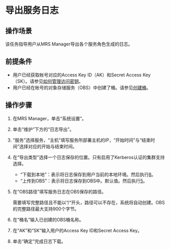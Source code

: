 # 导出服务日志<a name="ZH-CN_TOPIC_0174499438"></a>

## 操作场景<a name="zh-cn_topic_0035209626_section4121588117105"></a>

该任务指导用户从MRS Manager导出各个服务角色生成的日志。

## 前提条件<a name="zh-cn_topic_0035209626_section4650445216168"></a>

-   用户已经获取帐号对应的Access Key ID（AK）和Secret Access Key（SK）。请参见[如何管理访问密钥](https://support.huaweicloud.com/usermanual-ca/zh-cn_topic_0046606340.html)。
-   用户已经在帐号的对象存储服务（OBS）中创建了桶。请参见[创建桶](https://support.huaweicloud.com/usermanual-obs/zh-cn_topic_0045829050.html)。

## 操作步骤<a name="zh-cn_topic_0035209626_section61493096171023"></a>

1.  在MRS Manager，单击“系统设置”。
2.  单击“维护”下方的“日志导出”。
3.  “服务”选择服务，“主机”填写服务所部署主机的IP，“开始时间”与“结束时间”选择对应的开始与结束时间。
4.  在“导出类型”选择一个日志保存的位置。只有启用了Kerberos认证的集群支持选择。
    -   “下载到本地”：表示将日志保存到用户当前的本地环境。然后执行[8](#zh-cn_topic_0035209626_li58318105171043)。
    -   “上传到OBS”：表示将日志保存到OBS中。默认值。然后执行[5](#zh-cn_topic_0035209626_li22688946162748)。

5.  <a name="zh-cn_topic_0035209626_li22688946162748"></a>在“OBS路径”填写服务日志在OBS保存的路径。

    需要填写完整路径且不能以“/“开头，路径可以不存在，系统将自动创建。OBS的完整路径最大支持900个字节。

6.  在“桶名”输入已创建的OBS桶名称。
7.  在“AK”和“SK”输入用户的Access Key ID和Secret Access Key。
8.  <a name="zh-cn_topic_0035209626_li58318105171043"></a>单击“确定”完成日志下载。

